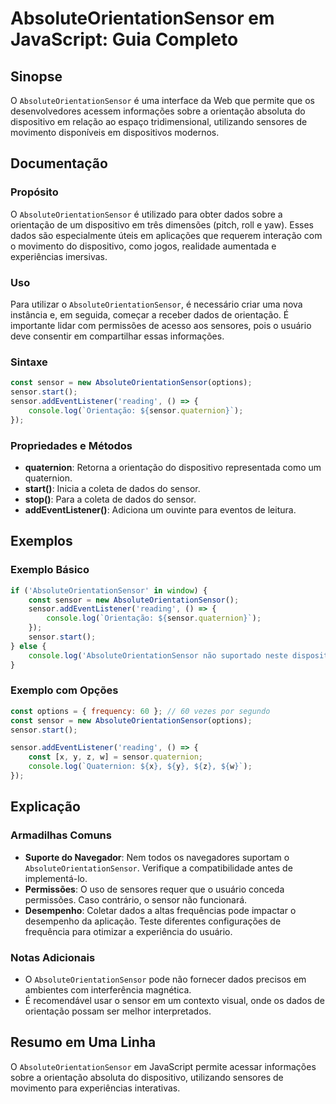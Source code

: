 <!--
Meta Description: # AbsoluteOrientationSensor em JavaScript: Guia Completo ## Sinopse O `AbsoluteOrientationSensor` é uma interface da Web que permite que os desenvolve...
Meta Keywords: sensor, absoluteorientationsensor, orientação, dados, dispositivo
-->

# AbsoluteOrientationSensor em JavaScript: Guia Completo

## Sinopse
O `AbsoluteOrientationSensor` é uma interface da Web que permite que os desenvolvedores acessem informações sobre a orientação absoluta do dispositivo em relação ao espaço tridimensional, utilizando sensores de movimento disponíveis em dispositivos modernos.

## Documentação

### Propósito
O `AbsoluteOrientationSensor` é utilizado para obter dados sobre a orientação de um dispositivo em três dimensões (pitch, roll e yaw). Esses dados são especialmente úteis em aplicações que requerem interação com o movimento do dispositivo, como jogos, realidade aumentada e experiências imersivas.

### Uso
Para utilizar o `AbsoluteOrientationSensor`, é necessário criar uma nova instância e, em seguida, começar a receber dados de orientação. É importante lidar com permissões de acesso aos sensores, pois o usuário deve consentir em compartilhar essas informações.

### Sintaxe
```javascript
const sensor = new AbsoluteOrientationSensor(options);
sensor.start();
sensor.addEventListener('reading', () => {
    console.log(`Orientação: ${sensor.quaternion}`);
});
```

### Propriedades e Métodos
- **quaternion**: Retorna a orientação do dispositivo representada como um quaternion.
- **start()**: Inicia a coleta de dados do sensor.
- **stop()**: Para a coleta de dados do sensor.
- **addEventListener()**: Adiciona um ouvinte para eventos de leitura.

## Exemplos

### Exemplo Básico
```javascript
if ('AbsoluteOrientationSensor' in window) {
    const sensor = new AbsoluteOrientationSensor();
    sensor.addEventListener('reading', () => {
        console.log(`Orientação: ${sensor.quaternion}`);
    });
    sensor.start();
} else {
    console.log('AbsoluteOrientationSensor não suportado neste dispositivo.');
}
```

### Exemplo com Opções
```javascript
const options = { frequency: 60 }; // 60 vezes por segundo
const sensor = new AbsoluteOrientationSensor(options);
sensor.start();

sensor.addEventListener('reading', () => {
    const [x, y, z, w] = sensor.quaternion;
    console.log(`Quaternion: ${x}, ${y}, ${z}, ${w}`);
});
```

## Explicação
### Armadilhas Comuns
- **Suporte do Navegador**: Nem todos os navegadores suportam o `AbsoluteOrientationSensor`. Verifique a compatibilidade antes de implementá-lo.
- **Permissões**: O uso de sensores requer que o usuário conceda permissões. Caso contrário, o sensor não funcionará.
- **Desempenho**: Coletar dados a altas frequências pode impactar o desempenho da aplicação. Teste diferentes configurações de frequência para otimizar a experiência do usuário.

### Notas Adicionais
- O `AbsoluteOrientationSensor` pode não fornecer dados precisos em ambientes com interferência magnética.
- É recomendável usar o sensor em um contexto visual, onde os dados de orientação possam ser melhor interpretados.

## Resumo em Uma Linha
O `AbsoluteOrientationSensor` em JavaScript permite acessar informações sobre a orientação absoluta do dispositivo, utilizando sensores de movimento para experiências interativas.